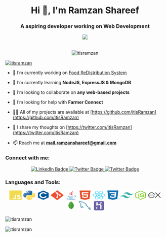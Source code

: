 <h1 align="center">Hi 👋, I'm Ramzan Shareef</h1>
<h3 align="center">A aspiring developer working on Web Development</h3>

<div align="center">
  <img src="https://komarev.com/ghpvc/?username=itisRamzan&style=flat-square&color=blue"/>
</div>
<br>
<p align="center"> <img src="https://github-profile-trophy.vercel.app/?username=itisramzan" alt="itisramzan" /></a> </p>

<p align="left"> <a href="https://twitter.com/itisramzan" target="blank"><img src="https://img.shields.io/twitter/follow/itisramzan?logo=twitter&style=for-the-badge" alt="itisramzan" /></a> </p>

- 🔭 I’m currently working on [Food ReDistribution System](https://github.com/itisRamzan/fms)

- 🌱 I’m currently learning **NodeJS, ExpressJS & MongoDB**

- 👯 I’m looking to collaborate on **any web-based projects**

- 🤝 I’m looking for help with **Farmer Connect**

- 👨‍💻 All of my projects are available at [https://github.com/itisRamzan](https://github.com/itisRamzan)

- 📝 I share my thoughts on [https://twitter.com/itisRamzan](https://twitter.com/itisRamzan)

- 📫 Reach me at **mail.ramzanshareef@gmail.com**

<h3 align="left">Connect with me:</h3>

<div id="badges" align="center">
  <a href="https://www.linkedin.com/in/itisRamzan">
    <img src="https://img.shields.io/badge/LinkedIn-blue?style=for-the-badge&logo=linkedin&logoColor=white" alt="LinkedIn Badge"/>
  </a>
  <a href="https://www.twitter.com/itisRamzan">
    <img src="https://img.shields.io/badge/Twitter-black?style=for-the-badge&logo=twitter&logoColor=white" alt="Twitter Badge"/>
  </a>
  <a href="https://www.instagram.com/itisRamzan">
    <img src="https://img.shields.io/badge/Instagram-red?style=for-the-badge&logo=instagram&logoColor=white" alt="Twitter Badge"/>
  </a>
</div>

<h3 align="left">Languages and Tools:</h3>
<p align="center">
<a href="https://developer.mozilla.org/en-US/docs/Web/JavaScript" target="_blank" rel="noreferrer"><img src="./public/icons/skills/javascript-colored.svg" width="40" height="30" alt="JavaScript" /></a>
<a href="https://www.python.org/" target="_blank" rel="noreferrer"><img src="./public/icons/skills/python-colored.svg" width="40" height="30" alt="Python" /></a>
<a href="https://docs.microsoft.com/en-us/cpp/?view=msvc-170" target="_blank" rel="noreferrer"><img src="./public/icons/skills/c-colored.svg" width="40" height="30" alt="C" /></a>
<a href="https://git-scm.com/" target="_blank" rel="noreferrer"><img src="./public/icons/skills/git-colored.svg" width="40" height="30" alt="Git" /></a>
<a href="https://www.oracle.com/java/" target="_blank" rel="noreferrer"><img src="./public/icons/skills/java-colored.svg" width="40" height="30" alt="Java" /></a>
<a href="https://developer.mozilla.org/en-US/docs/Glossary/HTML5" target="_blank" rel="noreferrer"><img src="./public/icons/skills/html5-colored.svg" width="40" height="30" alt="HTML5" /></a>
<a href="https://reactjs.org/" target="_blank" rel="noreferrer"><img src="./public/icons/skills/react-colored.svg" width="40" height="30" alt="React" /></a>
<a href="https://www.w3.org/TR/CSS/#css" target="_blank" rel="noreferrer"><img src="./public/icons/skills/css3-colored.svg" width="40" height="30" alt="CSS3" /></a>
<a href="https://tailwindcss.com/" target="_blank" rel="noreferrer"><img src="./public/icons/skills/tailwindcss-colored.svg" width="40" height="30" alt="TailwindCSS" /></a>
<a href="https://nodejs.org/en/" target="_blank" rel="noreferrer"><img src="./public/icons/skills/nodejs-colored.svg" width="40" height="30" alt="NodeJS" /></a>
<a href="https://expressjs.com/" target="_blank" rel="noreferrer"><img src="./public/icons/skills/express-colored.svg" width="40" height="30" alt="Express" /></a><a href="https://www.mongodb.com/" target="_blank" rel="noreferrer"><img src="./public/icons/skills/mongodb-colored.svg" width="40" height="30" alt="MongoDB" /></a>
<a href="https://www.mysql.com/" target="_blank" rel="noreferrer"><img src="./public/icons/skills/mysql-colored.svg" width="40" height="30" alt="MySQL" /></a>
<a href="https://www.heroku.com/" target="_blank" rel="noreferrer"><img src="./public/icons/skills/heroku-colored.svg" width="40" height="30" alt="Heroku" /></a>
</p>

<p><img align="center" src="https://github-readme-stats.vercel.app/api/top-langs?username=itisramzan&show_icons=true&locale=en&layout=compact" alt="itisramzan" /></p>

<p><img align="center" src="https://github-readme-streak-stats.herokuapp.com/?user=itisramzan&" alt="itisramzan" /></p>